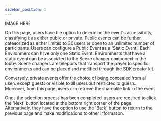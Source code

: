 ```yaml
---
sidebar_position: 1
---
```


IMAGE HERE

On this page, users have the option to determine the event's accessibility, classifying it as either public or private. Public events can be further categorized as either limited to 30 users or open to an unlimited number of participants.
Users can configure a Public Event as a 'Static Event.' Each Environment can have only one Static Event. Environments that have a static event can be associated to the Scene changer component in the lobby. Scene changers are teleports that transport the player to specific environments and can be placed and modified through the SDK creator kit. 

Conversely, private events offer the choice of being concealed from all users except guests or visible to all users but restricted to guests. Moreover, from this page, users can retrieve the shareable link to the event

Once the selection process has been completed, users are required to click the 'Next' button located at the bottom right corner of the page. Alternatively, they have the option to use the 'Back' button to return to the previous page and make modifications to other information.
